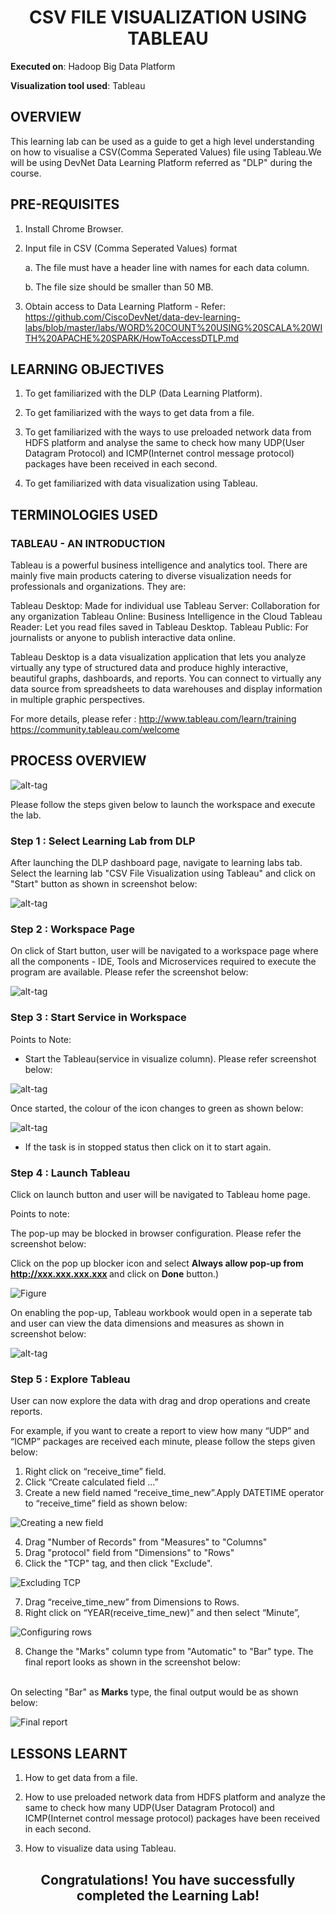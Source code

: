 # <center>CSV FILE VISUALIZATION USING TABLEAU</center>

<b>Executed on</b>: Hadoop Big Data Platform

<b>Visualization tool used</b>: Tableau


## OVERVIEW

This learning lab can be used as a guide to get a high level understanding on how to visualise a CSV(Comma Seperated Values) file using Tableau.We will be using DevNet Data Learning Platform referred as "DLP" during the course.


## PRE-REQUISITES

1. Install Chrome Browser.

2. Input file in CSV (Comma Seperated Values) format<br>

   a. The file must have a header line with names for each data column.<br>

   b. The file size should be smaller than 50 MB.<br>

3. Obtain access to Data Learning Platform -
                                                          Refer: https://github.com/CiscoDevNet/data-dev-learning-labs/blob/master/labs/WORD%20COUNT%20USING%20SCALA%20WITH%20APACHE%20SPARK/HowToAccessDTLP.md


## LEARNING OBJECTIVES

1. To get familiarized with the DLP (Data Learning Platform).

2. To get familiarized with the ways to get data from a file. 

3. To get familiarized with the ways to use preloaded network data from HDFS platform and analyse the same to check how many UDP(User Datagram Protocol) and ICMP(Internet control message protocol) packages have been received in each second.

3. To get familiarized with data visualization using Tableau.


## TERMINOLOGIES USED


### TABLEAU - AN INTRODUCTION

Tableau is a powerful business intelligence and analytics tool. There are mainly five main products catering to diverse visualization needs for professionals and organizations. They are:

Tableau Desktop: Made for individual use
Tableau Server: Collaboration for any organization
Tableau Online: Business Intelligence in the Cloud
Tableau Reader: Let you read files saved in Tableau Desktop.
Tableau Public: For journalists or anyone to publish interactive data online.

Tableau Desktop is a data visualization application that lets you analyze virtually any type of structured data and produce highly interactive, beautiful graphs, dashboards, and reports. You can connect to virtually any data source from spreadsheets to data warehouses and display information in multiple graphic perspectives. 

For more details, please refer : 
http://www.tableau.com/learn/training
https://community.tableau.com/welcome


## PROCESS OVERVIEW 

![alt-tag](https://raw.githubusercontent.com/CiscoDevNet/data-dev-learning-labs/master/labs/WORD%20COUNT%20USING%20SCALA%20WITH%20APACHE%20SPARK/assets/images/Process5.jpeg?raw=true)

Please follow the steps given below to launch the workspace and execute the lab.

### <b>Step 1 : Select Learning Lab from DLP</b>

After launching the DLP dashboard page, navigate to learning labs tab. Select the learning lab "CSV File Visualization using Tableau" and click on "Start" button as shown in screenshot below:

![alt-tag](https://github.com/CiscoDevNet/data-dev-learning-labs/blob/master/labs/CSV%20FILE%20VISUALIZATION%20USING%20TABLEAU/assets/images/CSVVisualization.jpeg?raw=true)

### <b>Step 2 : Workspace Page</b>

On click of Start button, user will be navigated to a workspace page where all the components - IDE, Tools and Microservices required to execute the program are available. Please refer the screenshot below:

![alt-tag](https://github.com/CiscoDevNet/data-dev-learning-labs/blob/master/labs/CSV%20FILE%20VISUALIZATION%20USING%20TABLEAU/assets/images/CSVVisualization2.jpeg?raw=true)


### <b>Step 3 : Start Service in Workspace</b>

Points to Note:

* Start the Tableau(service in visualize column). Please refer screenshot below:

![alt-tag](https://github.com/CiscoDevNet/data-dev-learning-labs/blob/master/labs/CSV%20FILE%20VISUALIZATION%20USING%20TABLEAU/assets/images/CSVVisualization5.jpeg?raw=true)

Once started, the colour of the icon changes to green as shown below:

![alt-tag](https://github.com/CiscoDevNet/data-dev-learning-labs/blob/master/labs/CSV%20FILE%20VISUALIZATION%20USING%20TABLEAU/assets/images/CSVVisualization6.jpeg?raw=true)

* If the task is in stopped status then click on it to start again. 

### <b>Step 4 : Launch Tableau</b>

Click on launch button and user will be navigated to Tableau home page.

Points to note:

The pop-up may be blocked in browser configuration. Please refer the screenshot below:

Click on the pop up blocker icon and select <b>Always allow pop-up from http://xxx.xxx.xxx.xxx </b> and click on <b>Done</b> button.) </br> 

![Figure](https://github.com/CiscoDevNet/data-dev-learning-labs/blob/master/labs/DATA%20EXPLORATION%2C%20ANALYSIS%20AND%20VISUALIZATION%20USING%20APACHE%20ZEPPELIN/assets/popUpBlockerAllowed.PNG?raw=true)

On enabling the pop-up, Tableau workbook would open in a seperate tab and user can view the data dimensions and measures as shown in screenshot below:

![alt-tag](https://github.com/prakdutt/data-dev-learning-labs/blob/master/labs/vizualize-csv-tableau/assets/images/tableau_wkbk.png?raw=true)

### <b>Step 5 : Explore Tableau</b>

User can now explore the data with drag and drop operations and create reports.

For example, if you want to create a report to view how many “UDP” and “ICMP” packages are received each minute, please follow the steps given below:

1. Right click on “receive_time” field.
2. Click “Create calculated field …”
3. Create a new field named “receive_time_new”.Apply DATETIME operator to “receive_time” field as shown below:

![Creating a new field](https://github.com/prakdutt/data-dev-learning-labs/blob/master/labs/vizualize-csv-tableau/assets/images/receive_time_new_field.png?raw=true)


4. Drag "Number of Records" from "Measures" to "Columns"
5. Drag "protocol" field from "Dimensions" to "Rows"
6. Click the "TCP" tag, and then click "Exclude".

![Excluding TCP](https://github.com/CiscoDevNet/data-dev-learning-labs/blob/master/labs/CSV%20FILE%20VISUALIZATION%20USING%20TABLEAU/assets/images/MessureSelection11.PNG?raw=true)

7. Drag “receive_time_new” from Dimensions to Rows.
8. Right click on “YEAR(receive_time_new)” and then select “Minute”,

![Configuring rows](https://github.com/prakdutt/data-dev-learning-labs/blob/master/labs/vizualize-csv-tableau/assets/images/configure_rows.png?raw=true)

8. Change the "Marks" column type from "Automatic" to "Bar" type. The final report looks as shown in the screenshot below: 
</br>
On selecting "Bar" as <b>Marks</b> type, the final output would be as shown below:

![Final report](https://github.com/CiscoDevNet/data-dev-learning-labs/blob/master/labs/CSV%20FILE%20VISUALIZATION%20USING%20TABLEAU/assets/images/MessureSelection1.PNG?raw=true)

## LESSONS LEARNT

1. How to get data from a file. 

3. How to use preloaded network data from HDFS platform and analyze the same to check how many UDP(User Datagram Protocol) and ICMP(Internet control message protocol) packages have been received in each second.

3. How to visualize data using Tableau.


## <center>Congratulations! You have successfully completed the Learning Lab!
